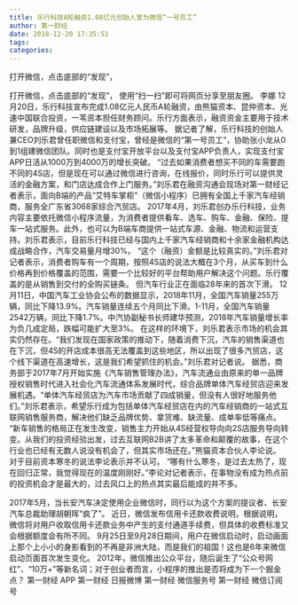```yaml
---
title: 乐行科技A轮融资1.08亿元创始人曾为微信“一号员工”
author: 第一财经
date: 2018-12-20 17:35:51
tags: 
categories: 
---
```

打开微信，点击底部的“发现”，
<!-- more -->
打开微信，点击底部的“发现”，
使用“扫一扫”即可将网页分享至朋友圈。
李娜
12月20日，乐行科技宣布完成1.08亿元人民币A轮融资，由熊猫资本、昆仲资本、光速中国联合投资，一苇资本担任财务顾问。乐行方面表示，融资资金主要用于技术研发，品牌升级，供应链建设以及市场拓展等。
据记者了解，乐行科技的创始人兼CEO刘乐君曾任职微信和支付宝，曾经是微信的“第一号员工”，协助张小龙从0到1组建微信团队。同时也是支付宝开放平台以及支付宝APP负责人，实现支付宝APP日活从1000万到4000万的增长突破。
“过去如果消费者想买不同的车需要跑不同的4S店，但是现在可以通过微信进行咨询，在线报价，同时乐行可以提供灵活的金融方案，和门店达成合作上门服务。”刘乐君在融资沟通会现场对第一财经记者表示，面向B端的产品“艾特车掌柜”（微信小程序）已拥有全国上千家汽车经销商，服务全广东省3068家综合汽贸店。
2017年4月，刘乐君创办乐行科技，业务内容主要依托微信小程序流量，为消费者提供看车、选车、购车、金融、保险、提车一站式服务。此外，也可以为B端车商提供一站式车源、金融、物流和运营支持。刘乐君表示，目前乐行科技已经与国内上千家汽车经销商和十余家金融机构达成战略合作，汽车交易量月增30%。
“这个（融资）金额是比较真实的。”刘乐君对记者表示，消费者购车有一个周期，按照4S店的说法大概在3个月，从买车到什么价格再到价格覆盖的范围，需要一个比较好的平台帮助用户解决这个问题。乐行覆盖的是从销售到交付的全购买链条。
但汽车行业正在面临28年来的首次下滑。
12月11日，中国汽车工业协会公布的数据显示，2018年11月，全国汽车销量255万辆，同比下降13.9%。汽车销量连续五个月同比下滑。1-11月，全国汽车销量2542万辆，同比下降1.7%。中汽协副秘书长师建华预测，2018年汽车销量增长率为负几成定局，跌幅可能扩大至3%。
在这样的环境下，刘乐君表示市场的机会其实仍然存在。“我们发现在国家政策的推动下，随着消费下沉，汽车的销售渠道也在下沉，但4S的开店成本很高无法覆盖到这些地区，所以出现了很多汽贸店，这个线下渠道在高速增长，这是我们希望抓住的机会。”刘乐君对记者说。
据悉，商务部于2017年7月开始实施《汽车销售管理办法》，汽车流通业由原来的单一品牌授权销售时代进入社会化汽车流通体系发展时代，综合品牌单体汽车经贸店迎来发展机遇。“单体汽车经贸店为汽车市场贡献了四成销量，但没有人很好地服务他们。”刘乐君表示，希望乐行成为包括单体汽车经贸店在内的汽车经销商的一站式互联网销售服务商，解决他们缺乏品牌优势、拿货难、缺流量、成单率低等痛点。
“新车销售的格局正在发生改变，销售主力开始从4S经营权导向向2S店服务导向转变。从我们的投资经验出发，过去互联网B2B讲了太多革命和颠覆的故事，在这个行业也已经有无数人说没有机会了，但其实市场还在。”熊猫资本合伙人李论说。
对于目前资本寒冬的说法李论表示并不认可。
“哪有什么寒冬，是过去太热了，现在回归正常，我觉得现在的温度刚刚好。”李论对记者表示，在事物没有成为热点前的投资机会才是最大的，过去风口上的热点其实最后能成的并不多。
 
 
2017年5月，当长安汽车决定使用企业微信时，同行以为这个方案的提议者、长安汽车总裁助理胡朝晖“疯了”。
近日，微信发布信用卡还款收费说明，根据说明，微信将对用户收取信用卡还款业务中产生的支付通道手续费，但具体的收费标准又会根据额度会有所不同。
9月25日至9月28日期间，用户在微信启动时，启动画面上那个上小小的身影看到的不再是非洲大陆，而是我们的祖国！这也是6年来微信启动页面首次发生变化。
2012年，微信推出公众平台，随后诞生了“公众号网红”、“10万+”等新名词；对于创业者而言，小程序的推出是否将成为下一个掘金点？
第一财经
APP
第一财经
日报微博
第一财经
微信服务号
第一财经
微信订阅号
